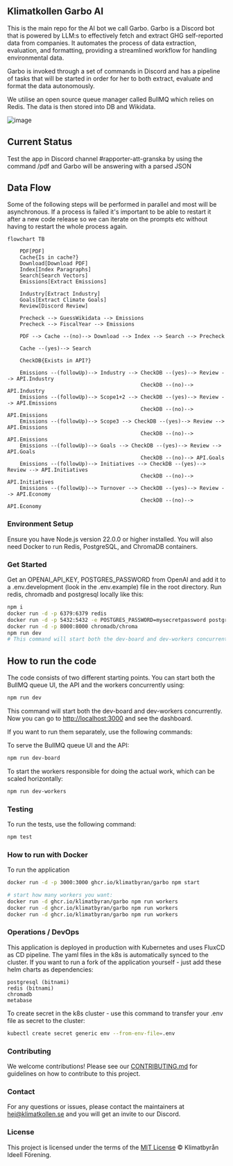## Klimatkollen Garbo AI

This is the main repo for the AI bot we call Garbo. Garbo is a Discord bot that is powered by LLM:s to effectively fetch and extract GHG self-reported data from companies. It automates the process of data extraction, evaluation, and formatting, providing a streamlined workflow for handling environmental data.

Garbo is invoked through a set of commands in Discord and has a pipeline of tasks that will be started in order for her to both extract, evaluate and format the data autonomously.

We utilise an open source queue manager called BullMQ which relies on Redis. The data is then stored into DB and Wikidata.

![image](https://github.com/Klimatbyran/garbo/assets/395843/f3b4caa2-aa7d-4269-9436-3e725311052e)

## Current Status

Test the app in Discord channel #rapporter-att-granska by using the command /pdf <url> and Garbo will be answering with a parsed JSON

## Data Flow

Some of the following steps will be performed in parallel and most will be asynchronous. If a process is failed it's important to be able to restart it after a new code release so we can iterate on the prompts etc without having to restart the whole process again.

```mermaid
flowchart TB

    PDF[PDF]
    Cache{Is in cache?}
    Download[Download PDF]
    Index[Index Paragraphs]
    Search[Search Vectors]
    Emissions[Extract Emissions]

    Industry[Extract Industry]
    Goals[Extract Climate Goals]
    Review[Discord Review]

    Precheck --> GuessWikidata --> Emissions
    Precheck --> FiscalYear --> Emissions

    PDF --> Cache --(no)--> Download --> Index --> Search --> Precheck

    Cache --(yes)--> Search

    CheckDB{Exists in API?}

    Emissions --(followUp)--> Industry --> CheckDB --(yes)--> Review --> API.Industry
                                           CheckDB --(no)--> API.Industry
    Emissions --(followUp)--> Scope1+2 --> CheckDB --(yes)--> Review --> API.Emissions
                                           CheckDB --(no)--> API.Emissions
    Emissions --(followUp)--> Scope3 --> CheckDB --(yes)--> Review --> API.Emissions
                                           CheckDB --(no)--> API.Emissions
    Emissions --(followUp)--> Goals --> CheckDB --(yes)--> Review --> API.Goals
                                           CheckDB --(no)--> API.Goals
    Emissions --(followUp)--> Initiatives --> CheckDB --(yes)--> Review --> API.Initiatives
                                           CheckDB --(no)--> API.Initiatives
    Emissions --(followUp)--> Turnover --> CheckDB --(yes)--> Review --> API.Economy
                                           CheckDB --(no)--> API.Economy
```

### Environment Setup

Ensure you have Node.js version 22.0.0 or higher installed. You will also need Docker to run Redis, PostgreSQL, and ChromaDB containers.

### Get Started

Get an OPENAI_API_KEY, POSTGRES_PASSWORD from OpenAI and add it to a .env.development (look in the .env.example) file in the root directory. Run redis, chromadb and postgresql locally like this:

```bash
npm i
docker run -d -p 6379:6379 redis
docker run -d -p 5432:5432 -e POSTGRES_PASSWORD=mysecretpassword postgres
docker run -d -p 8000:8000 chromadb/chroma
npm run dev
# This command will start both the dev-board and dev-workers concurrently.
```

## How to run the code

The code consists of two different starting points. You can start both the BullMQ queue UI, the API and the workers concurrently using:

```bash
npm run dev
```

This command will start both the dev-board and dev-workers concurrently. Now you can go to <http://localhost:3000> and see the dashboard.

If you want to run them separately, use the following commands:

To serve the BullMQ queue UI and the API:

```bash
npm run dev-board
```

To start the workers responsible for doing the actual work, which can be scaled horizontally:

```bash
npm run dev-workers
```

### Testing

To run the tests, use the following command:

```bash
npm test
```

### How to run with Docker

To run the application

```bash
docker run -d -p 3000:3000 ghcr.io/klimatbyran/garbo npm start

# start how many workers you want:
docker run -d ghcr.io/klimatbyran/garbo npm run workers
docker run -d ghcr.io/klimatbyran/garbo npm run workers
docker run -d ghcr.io/klimatbyran/garbo npm run workers
```

### Operations / DevOps

This application is deployed in production with Kubernetes and uses FluxCD as CD pipeline. The yaml files in the k8s is automatically synced to the cluster. If you want to run a fork of the application yourself - just add these helm charts as dependencies:

```helm
postgresql (bitnami)
redis (bitnami)
chromadb
metabase
```

To create secret in the k8s cluster - use this command to transfer your .env file as secret to the cluster:

```bash
kubectl create secret generic env --from-env-file=.env
```

### Contributing

We welcome contributions! Please see our [CONTRIBUTING.md](CONTRIBUTING.md) for guidelines on how to contribute to this project.

### Contact

For any questions or issues, please contact the maintainers at [hej@klimatkollen.se](mailto:hej@klimatkollen.se) and you will get an invite to our Discord.

### License

This project is licensed under the terms of the [MIT License](LICENSE) © Klimatbyrån Ideell Förening.
